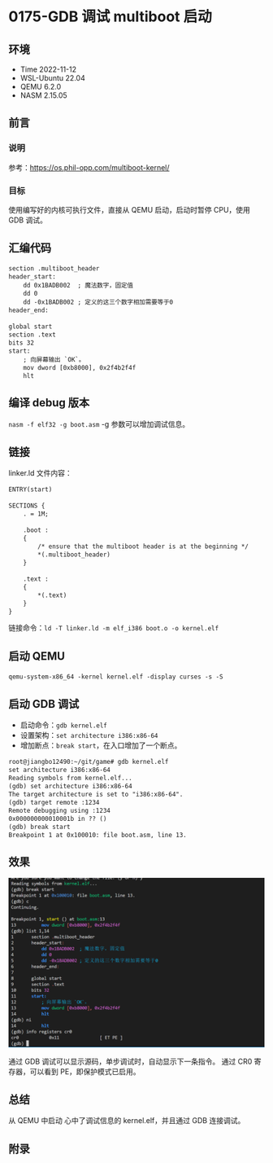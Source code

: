 # 0175-GDB 调试 multiboot 启动

## 环境

- Time 2022-11-12
- WSL-Ubuntu 22.04
- QEMU 6.2.0
- NASM 2.15.05

## 前言

### 说明

参考：<https://os.phil-opp.com/multiboot-kernel/>

### 目标

使用编写好的内核可执行文件，直接从 QEMU 启动，启动时暂停 CPU，使用 GDB 调试。

## 汇编代码

```text
section .multiboot_header
header_start:
    dd 0x1BADB002  ; 魔法数字，固定值
    dd 0
    dd -0x1BADB002 ; 定义的这三个数字相加需要等于0
header_end:

global start
section .text
bits 32
start:
    ; 向屏幕输出 `OK`。
    mov dword [0xb8000], 0x2f4b2f4f
    hlt
```

## 编译 debug 版本

`nasm -f elf32 -g boot.asm` -g 参数可以增加调试信息。

## 链接

linker.ld 文件内容：

```ld
ENTRY(start)

SECTIONS {
    . = 1M;

    .boot :
    {
        /* ensure that the multiboot header is at the beginning */
        *(.multiboot_header)
    }

    .text :
    {
        *(.text)
    }
}
```

链接命令：`ld -T linker.ld -m elf_i386 boot.o -o kernel.elf`

## 启动 QEMU

`qemu-system-x86_64 -kernel kernel.elf -display curses -s -S`

## 启动 GDB 调试

- 启动命令：`gdb kernel.elf`
- 设置架构：`set architecture i386:x86-64`
- 增加断点：`break start`，在入口增加了一个断点。

```text
root@jiangbo12490:~/git/game# gdb kernel.elf
set architecture i386:x86-64
Reading symbols from kernel.elf...
(gdb) set architecture i386:x86-64
The target architecture is set to "i386:x86-64".
(gdb) target remote :1234
Remote debugging using :1234
0x000000000010001b in ?? ()
(gdb) break start
Breakpoint 1 at 0x100010: file boot.asm, line 13.
```

## 效果

![调试QEMU启动][1]

通过 GDB 调试可以显示源码，单步调试时，自动显示下一条指令。
通过 CR0 寄存器，可以看到 PE，即保护模式已启用。

## 总结

从 QEMU 中启动 心中了调试信息的 kernel.elf，并且通过 GDB 连接调试。

[1]: images/gdb-debug-qemu.png

## 附录
